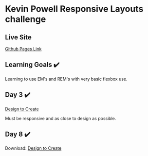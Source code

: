 # Kevin Powell Responsive Layouts challenge

## Live Site
[Github Pages Link](https://patrick-dolan.github.io/kp-responsivelayouts-d3/)

## Learning Goals ✔️
Learning to use EM's and REM's with very basic flexbox use.

## Day 3  ✔️
[Design to Create](https://courses.kevinpowell.co/rails/active_storage/blobs/redirect/eyJfcmFpbHMiOnsibWVzc2FnZSI6IkJBaHBBejQ4RkE9PSIsImV4cCI6bnVsbCwicHVyIjoiYmxvYl9pZCJ9fQ==--e4710d9bb41634aa2a3c2562eb1a9d585878ebe7/challenge-design-specs.pdf?disposition=attachment)

Must be responsive and as close to design as possible.

## Day 8 ✔️
Download:
[Design to Create](https://courses.kevinpowell.co/rails/active_storage/blobs/redirect/eyJfcmFpbHMiOnsibWVzc2FnZSI6IkJBaHBBOHcrRkE9PSIsImV4cCI6bnVsbCwicHVyIjoiYmxvYl9pZCJ9fQ==--d7643991774a30b86e824e3d94c1abb451646363/02-03-challenge-layout.pdf?disposition=attachment)